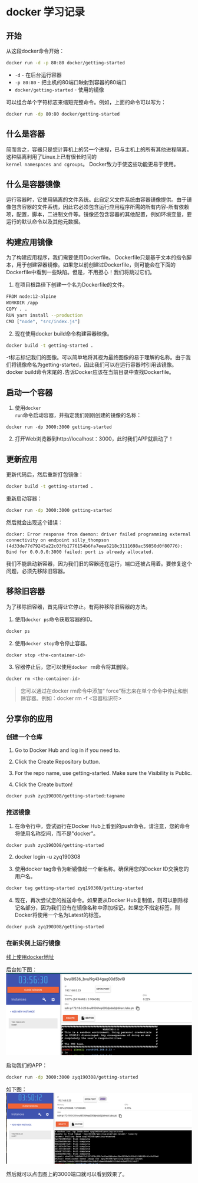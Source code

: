 # docker 学习记录

## 开始
从这段docker命令开始：
```bash
docker run -d -p 80:80 docker/getting-started
```

- <code>-d</code> - 在后台运行容器
- <code>-p 80:80</code> - 把主机的80端口映射到容器的80端口
- <code>docker/getting-started</code> - 使用的镜像

可以组合单个字符标志来缩短完整命令。例如，上面的命令可以写为：
```bash
docker run -dp 80:80 docker/getting-started
```

## 什么是容器

简而言之，容器只是您计算机上的另一个进程，已与主机上的所有其他进程隔离。这种隔离利用了Linux上已有很长时间的<code> kernel namespaces and cgroups</code>。 Docker致力于使这些功能更易于使用。

## 什么是容器镜像

运行容器时，它使用隔离的文件系统。此自定义文件系统由容器镜像提供。由于镜像包含容器的文件系统，因此它必须包含运行应用程序所需的所有内容-所有依赖项，配置，脚本，二进制文件等。镜像还包含容器的其他配置，例如环境变量，要运行的默认命令以及其他元数据。

## 构建应用镜像

为了构建应用程序，我们需要使用Dockerfile。 Dockerfile只是基于文本的指令脚本，用于创建容器镜像。如果您以前创建过Dockerfile，则可能会在下面的Dockerfile中看到一些缺陷。但是，不用担心！我们将跳过它们。
1. 在项目根路径下创建一个名为Dockerfile的文件。
```bash
FROM node:12-alpine
WORKDIR /app
COPY . .
RUN yarn install --production
CMD ["node", "src/index.js"]
```

2. 现在使用docker build命令构建容器映像。

```bash
docker build -t getting-started .
```
-t标志标记我们的图像。可以简单地将其视为最终图像的易于理解的名称。由于我们将镜像命名为getting-started，因此我们可以在运行容器时引用该镜像。docker build命令末尾的<code>.</code>告诉Docker应该在当前目录中查找Dockerfile。


## 启动一个容器

1. 使用<code>docker run</code>命令启动容器，并指定我们刚刚创建的镜像的名称：

```
docker run -dp 3000:3000 getting-started
```

2. 打开Web浏览器到http://localhost：3000，此时我们APP就启动了！


## 更新应用
更新代码后，然后重新打包镜像：
```bash
docker build -t getting-started .
```

重新启动容器：
```bash
docker run -dp 3000:3000 getting-started
```

然后就会出现这个错误：
```
docker: Error response from daemon: driver failed programming external connectivity on endpoint silly_thompson (4d33de77d79245a22c03fb1776154b6fa7eea6218c3111698ac59850d0f80776): Bind for 0.0.0.0:3000 failed: port is already allocated.
```
我们不能启动新容器，因为我们旧的容器还在运行，端口还被占用着。要修复这个问题，必须先移除旧容器。

## 移除旧容器
为了移除旧容器，首先得让它停止。有两种移除旧容器的方法。

1. 使用<code>docker ps</code>命令获取容器的ID。

```bash
docker ps
```

2. 使用<code>docker stop</code>命令停止容器。

```bash
docker stop <the-container-id>
```

3. 容器停止后，您可以使用<code>docker rm</code>命令将其删除。

```bash
docker rm <the-container-id>
```

> 您可以通过在docker rm命令中添加“ force”标志来在单个命令中停止和删除容器。例如：docker rm -f <容器标识符>


## 分享你的应用


### 创建一个仓库

1. Go to Docker Hub and log in if you need to.

2. Click the Create Repository button.

3. For the repo name, use getting-started. Make sure the Visibility is Public.

4. Click the Create button!

```bash
docker push zyq190308/getting-started:tagname
```

### 推送镜像

1. 在命令行中，尝试运行在Docker Hub上看到的push命令。请注意，您的命令将使用名称空间，而不是"docker"。
```bash
docker push zyq190308/getting-started
```

2. docker login -u zyq190308

3. 使用docker tag命令为新镜像起一个新名称。确保用您的Docker ID交换您的用户名。

```bash
docker tag getting-started zyq190308/getting-started
```

4. 现在，再次尝试您的推送命令。如果要从Docker Hub复制值，则可以删除标记名部分，因为我们没有在镜像名称中添加标记。如果您不指定标签，则Docker将使用一个名为Latest的标签。

```bash
docker push zyq190308/getting-started
```

### 在新实例上运行镜像

[线上使用docker地址](https://labs.play-with-docker.com/)

后台如下图：
![docker](../imgs/docker.png)

启动我们的APP：
```bash
docker run -dp 3000:3000 zyq190308/getting-started
```
如下图：
![docker2](../imgs/docker2.png)

然后就可以点击图上的3000端口就可以看到效果了。




